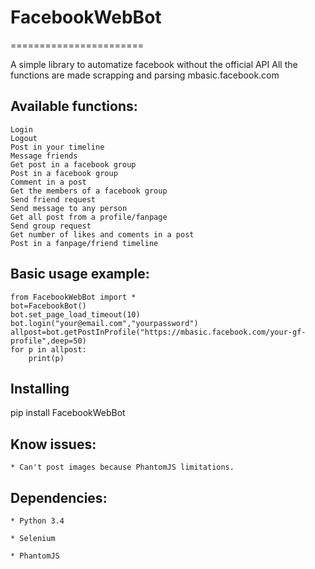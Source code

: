 # FacebookWebBot

=======================

A simple library to automatize facebook without the official API
All the functions are made scrapping and parsing mbasic.facebook.com

## Available functions:

    Login
    Logout
	Post in your timeline
	Message friends
	Get post in a facebook group
	Post in a facebook group
	Comment in a post
	Get the members of a facebook group
	Send friend request
	Send message to any person
	Get all post from a profile/fanpage
	Send group request
	Get number of likes and coments in a post
	Post in a fanpage/friend timeline
    
## Basic usage example:

```
from FacebookWebBot import *
bot=FacebookBot()
bot.set_page_load_timeout(10)
bot.login("your@email.com","yourpassword")
allpost=bot.getPostInProfile("https://mbasic.facebook.com/your-gf-profile",deep=50)
for p in allpost:
	print(p)
```
## Installing
pip install FacebookWebBot
## Know issues:

    * Can't post images because PhantomJS limitations.

## Dependencies:

    * Python 3.4

    * Selenium

    * PhantomJS
